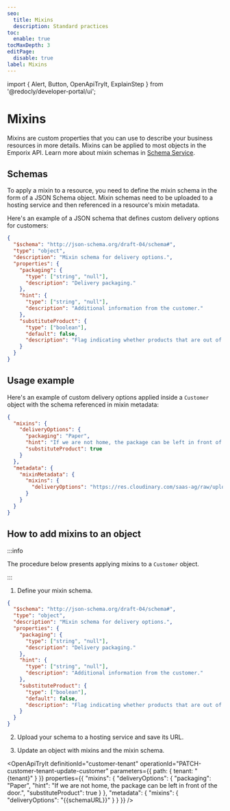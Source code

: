 ```yaml
---
seo:
  title: Mixins
  description: Standard practices
toc:
  enable: true
tocMaxDepth: 3
editPage:
  disable: true
label: Mixins
---
```


import {
  Alert,
  Button,
  OpenApiTryIt,
  ExplainStep
 } from '@redocly/developer-portal/ui';

# Mixins

Mixins are custom properties that you can use to describe your business resources in more details. Mixins can be applied to most objects in the Emporix API.
Learn more about mixin schemas in [Schema Service](https://developer.emporix.io/docs/openapi/schema/).

## Schemas

To apply a mixin to a resource, you need to define the mixin schema in the form of a JSON Schema object. Mixin schemas need to be uploaded to a hosting service and then referenced in a resource's mixin metadata.

Here's an example of a JSON schema that defines custom delivery options for customers:

```json
{
  "$schema": "http://json-schema.org/draft-04/schema#",
  "type": "object",
  "description": "Mixin schema for delivery options.",
  "properties": {
    "packaging": {
      "type": ["string", "null"],
      "description": "Delivery packaging."
    },
    "hint": {
      "type": ["string", "null"],
      "description": "Additional information from the customer."
    },
    "substituteProduct": {
      "type": ["boolean"],
      "default": false,
      "description": "Flag indicating whether products that are out of stock can be substituted."
    }
  }
}
```

## Usage example

Here's an example of custom delivery options applied inside a `Customer` object with the schema referenced in mixin metadata:

```json
{
  "mixins": {
    "deliveryOptions": {
      "packaging": "Paper",
      "hint": "If we are not home, the package can be left in front of the door.",
      "substituteProduct": true
    }
  },
  "metadata": {
    "mixinMetadata": {
      "mixins": {
        "deliveryOptions": "https://res.cloudinary.com/saas-ag/raw/upload/schemata/deliveryOptionsMixIn.v6.json"
      }
    }
  }
}
```

## How to add mixins to an object

:::info

The procedure below presents applying mixins to a `Customer` object.

:::

1. Define your mixin schema.

```json
{
  "$schema": "http://json-schema.org/draft-04/schema#",
  "type": "object",
  "description": "Mixin schema for delivery options.",
  "properties": {
    "packaging": {
      "type": ["string", "null"],
      "description": "Delivery packaging."
    },
    "hint": {
      "type": ["string", "null"],
      "description": "Additional information from the customer."
    },
    "substituteProduct": {
      "type": ["boolean"],
      "default": false,
      "description": "Flag indicating whether products that are out of stock can be substituted."
    }
  }
}
```

2. Upload your schema to a hosting service and save its URL.

3. Update an object with mixins and the mixin schema.

<OpenApiTryIt
  definitionId="customer-tenant"
  operationId="PATCH-customer-tenant-update-customer"
  parameters={{
    path: {
      tenant: "{tenant}"
      }
    }}
  properties={{
    "mixins": {
        "deliveryOptions": {
            "packaging": "Paper",
            "hint": "If we are not home, the package can be left in front of the door.",
            "substituteProduct": true
        }
    },
    "metadata": {
        "mixins": {
            "deliveryOptions": "{{schemaURL}}"
        }
    }
  }}
/>
